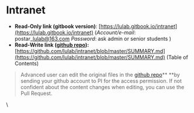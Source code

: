 # Intranet

* **Read-Only link (gitbook version)**: [https://lulab.gitbook.io/intranet](https://lulab.gitbook.io/intranet) (_Account/e-mail_: postar\_[lulab@163.com](mailto:lulab@163.com) _Password_: ask admin or senior students )
* **Read-Write link (**[**github repo**](https://github.com/lulab/intranet)**):** [https://github.com/lulab/intranet/blob/master/SUMMARY.md](https://github.com/lulab/intranet/blob/master/SUMMARY.md) (Table of Contents)

> Advanced user can edit the original files in the [github repo](https://github.com/lulab/intranet)** **by sending your github account to PI for the access permission. If not confident about the content changes when editing, you can use the Pull Request.

\

